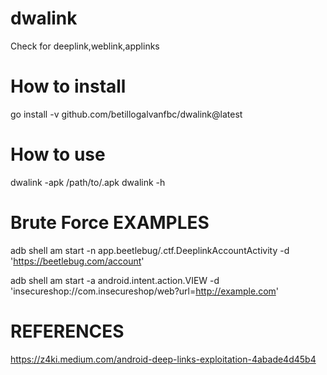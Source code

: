 # dwalink
Check for deeplink,weblink,applinks

# How to install
go install -v github.com/betillogalvanfbc/dwalink@latest

# How to use 
dwalink -apk /path/to/.apk
dwalink -h 

# Brute Force EXAMPLES

adb shell am start -n app.beetlebug/.ctf.DeeplinkAccountActivity -d 'https://beetlebug.com/account'

adb shell am start -a android.intent.action.VIEW -d 'insecureshop://com.insecureshop/web?url=http://example.com'

# REFERENCES
https://z4ki.medium.com/android-deep-links-exploitation-4abade4d45b4
